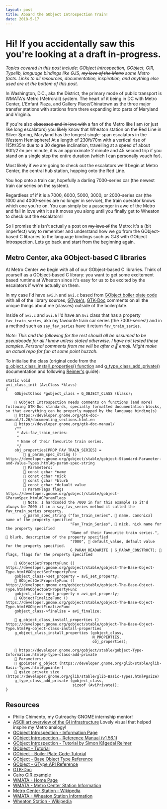 ```yaml
---
layout: post
title: Aboard the GObject Introspection Train!
date: 2018-5-17
---
```

# Hi! If you accidentally saw this you're looking at a draft in-progress.

*Topics covered in this post include: GObject Introspection, GObject, GIR, Typelib, language bindings like GJS, ~~my love of the Metro~~ some Metro facts. Links to all resources, documentation, inspiration, and anything else used are at the bottom of this post.*

In Washington, D.C., aka the District, the primary mode of public transport is WMATA's Metro (Metrorail) system. The heart of it being in DC with Metro Center, L'Enfant Plaza, and Gallery Place/Chinatown as the three major transfer stations with stations from there expanding into parts of Maryland and Virginia.

If you're also ~~obsessed and in love with~~ a fan of the Metro like I am (or just like long escalators) you likely know that Wheaton station on the Red Line in Silver Spring, Maryland has the longest single-span escalators in the Western Hemisphere! At a length of 230ft/70m with a vertical rise of 115ft/35m due to a 30 degree inclination, travelling at a speed of about 90ft/27m per minute, it is an approximate 2 minute and 45 second trip if you stand on a single step the entire duration (which I can personally vouch for).

Most likely if we are going to check out the escalators we'll begin at Metro Center, the central hub station, hopping onto the Red Line.

You hop onto a train car, hopefully a darling 7000-series car (the newest train car series on the system).

Regardless of if it is a 7000, 6000, 5000, 3000, or 2000-series car (the 1000 and 4000-series are no longer in service), the train operator knows which one you're on. You can simply be a passenger in awe of the Metro and fall in love with it as it moves you along until you finally get to Wheaton to check out the escalators!

So I promise this isn't actually a post on ~~my love of~~ the Metro: it's a (bit imperfect) way to remember and understand how we go from the GObject-based C libraries to the language bindings such as GJS with GObject Introspection. Lets go back and start from the beginning again.

## Metro Center, aka GObject-based C libraries

At Metro Center we begin with all of our GObject-based C libraries. Think of yourself as a GObject-based C library: you want to get some excitement based runtime at Wheaton since it's easy for us to be excited by the escalators if we're actually on them.

In my case I'd have `avi.h` and `avi.c` based from [GObject boiler plate code](https://developer.gnome.org/gobject/unstable/howto-gobject.html) with all of the library sources, [GType's](https://developer.gnome.org/gobject/stable/gobject-Type-Information.html), [GTK-Doc](https://developer.gnome.org/gtk-doc-manual/) comments on all the unique things about me (classes) outside of the boilerplate.

Inside of ```avi.c``` and ```avi.h``` I'd have an ```Avi``` class that has a property ```fav_train_series```, aka my favourite train car series (the 7000-series!) and in a method such as ```say_fav_series``` have it return ```fav_train_series```.

*Note: This and the following for the rest should all be assumed to be pseudocode for all I know unless stated otherwise. I have not tested these samples. Personal comments from me will be after a 🐰 emoji. Might make an actual repo for fun at some point huzzah.*

To initialise the class (original code from the [g_object_class_install_properties() function](https://developer.gnome.org/gobject/stable/gobject-The-Base-Object-Type.html#g-object-class-install-properties) and [g_type_class_add_private()](https://developer.gnome.org/gobject/stable/gobject-Type-Information.html#g-type-class-add-private) documentation and following [Reimer's](http://helgo.net/simon/introspection-tutorial/stepone.xhtml) guide):

```
static void
avi_class_init (AviClass *klass)
{
    GObjectClass *gobject_class = G_OBJECT_CLASS (klass);

    🐰 GObject Introspection needs comments on functions (and more) following GTK-Doc standards, specially formatted documentation blocks, so that everything can be properly mapped by the language binding(s)
    🐰 https://developer.gnome.org/gtk-doc-manual/1.26/documenting_sections.html.en
    🐰 https://developer.gnome.org/gtk-doc-manual/
    /**
     * Avi:fav_train_series:
     *
     * Name of their favourite train series.
     */
    obj_properties[PROP_FAV_TRAIN_SERIES] =
        🐰 g_param_spec_string () https://developer.gnome.org/gobject/stable/gobject-Standard-Parameter-and-Value-Types.html#g-param-spec-string
        🐰 Parameters:
        🐰 const gchar *name
        🐰 const gchar *nick
        🐰 const gchar *blurb
        🐰 const gchar *default_value
        🐰 ParamFlags flags https://developer.gnome.org/gobject/stable/gobject-GParamSpec.html#GParamFlags
        🐰 Note: I hardcoded the 7000 in for this example so it'd always be 7000 if in a say_fav_series method it called the fav_train_series property.
        g_param_spec_string ("fav_train_series", 🐰 name, canonical name of the property specified
                             "Fav_Train_Series", 🐰 nick, nick name for the property specified
                             "Name of their favourite train series.", 🐰 blurb, description of the property specified
                             "7000", 🐰 default_value, default value for the property specified.
                             G_PARAM_READWRITE | G_PARAM_CONSTRUCT); 🐰 flags, flags for the property specified

    🐰 GObjectSetPropertyFunc () https://developer.gnome.org/gobject/stable/gobject-The-Base-Object-Type.html#GObjectSetPropertyFunc
    gobject_class->set_property = avi_set_property;
    🐰 GObjectGetPropertyFunc () https://developer.gnome.org/gobject/stable/gobject-The-Base-Object-Type.html#GObjectGetPropertyFunc
    gobject_class->get_property = avi_get_property;
    🐰 GObjectFinalizeFunc () https://developer.gnome.org/gobject/stable/gobject-The-Base-Object-Type.html#GObjectFinalizeFunc
    gobject_class->finalize = avi_finalize;

    🐰 g_object_class_install_properties () https://developer.gnome.org/gobject/stable/gobject-The-Base-Object-Type.html#g-object-class-install-properties
    g_object_class_install_properties (gobject_class,
                                       N_PROPERTIES,
                                       obj_properties);

    🐰 https://developer.gnome.org/gobject/stable/gobject-Type-Information.html#g-type-class-add-private
    🐰 Parameters:
    🐰 gpointer g_object (https://developer.gnome.org/glib/stable/glib-Basic-Types.html#gpointer)
    🐰 gsize private_size (https://developer.gnome.org/glib/stable/glib-Basic-Types.html#gsize)
    g_type_class_add_private (gobject_class,
                              sizeof (AviPrivate));
}
```



## Resources

* Philip Chimento, my Outreachy GNOME internship mentor!
* [ASCII art overview of the GI infrastructure](https://wiki.gnome.org/Projects/GObjectIntrospection/Architecture)
  Lovely visual that helped inspire my Metro analogy!  
* [GObject Introspection - Information Page](https://wiki.gnome.org/action/show/Projects/GObjectIntrospection)
* [GObject Introspection - Reference Manual (v1.56.1)](https://developer.gnome.org/gi/1.56/)
* [GObject Introspection - Tutorial by Simon Kågedal Reimer](http://helgo.net/simon/introspection-tutorial/index.xhtml)
* [GObject - Tutorial](https://developer.gnome.org/gobject/unstable/pt02.html)
* [GObject - Boiler Plate Code Tutorial](https://developer.gnome.org/gobject/unstable/howto-gobject.html)
* [GObject - Base Object Type Reference](https://developer.gnome.org/gobject/stable/gobject-The-Base-Object-Type.html)
* [GObject - GType API Reference](https://developer.gnome.org/gobject/stable/gobject-Type-Information.html)
* [GTK-Doc](https://developer.gnome.org/gtk-doc-manual/)
* [Cairo GIR example](https://gitlab.gnome.org/GNOME/gobject-introspection/blob/master/gir/cairo-1.0.gir.in)
* [WMATA - Home Page](https://www.wmata.com/)
* [WMATA - Metro Center Station Information](https://www.wmata.com/rider-guide/stations/metro-center.cfm?y=33)
* [Metro Center Station - Wikipedia](https://en.wikipedia.org/wiki/Metro_Center_station)
* [WMATA - Wheaton Station Information](https://www.wmata.com/rider-guide/stations/wheaton.cfm?y=33)
* [Wheaton Station - Wikipedia](https://en.wikipedia.org/wiki/Wheaton_station)